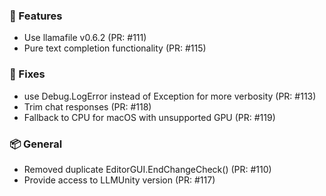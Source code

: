 ### 🚀 Features

- Use llamafile v0.6.2 (PR: #111)
- Pure text completion functionality (PR: #115)

### 🐛 Fixes

- use Debug.LogError instead of Exception for more verbosity (PR: #113)
- Trim chat responses (PR: #118)
- Fallback to CPU for macOS with unsupported GPU (PR: #119)

### 📦 General

- Removed duplicate EditorGUI.EndChangeCheck() (PR: #110)
- Provide access to LLMUnity version (PR: #117)

